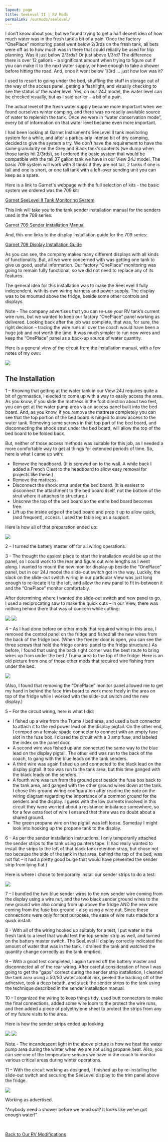 ```yaml
---
layout: page
title: SeeLevel II | RV Mods
permalink: /ourmods/seelevel/
---
```

I don’t know about you, but we found trying to get a half decent idea of how much water was in the fresh tank a bit of a pain.  Once the factory “OnePlace” monitoring panel went below 2/3rds on the fresh tank, all bets were off as to how much was in there that could reliably be used for trip planning.  Was it just below 2/3rds?  Or just above 1/3rd?  The difference there is over 12 gallons – a significant amount when trying to figure out if you can make it to the next water supply, or have enough to take a shower before hitting the road.  And, once it went below 1/3rd ... just how low was it?

I used to resort to going under the bed, shuffling the stuff in storage out of the way of the access panel, getting a flashlight, and visually checking to see the status of the water level.  Yes, on our 24J model, the water level can be checked visually, but as I said earlier – a bit of a pain.

The actual level of the fresh water supply became more important when we found ourselves winter camping, and there was no readily available source of water to replenish the tank.  Once we were in “water conservation mode”, every bit of information on that water level became even more important.

I had been looking at Garnet Instrument’s SeeLevel II tank monitoring system for a while, and after a particularly intense bit of dry camping, decided to give the system a try.  We don’t have the requirement to have the same granularity on the Grey and Black tank’s contents (we dump when those tanks hit 2/3rds), so I ordered the basic system that would be compatible with the tall 37 gallon tank we have in our View 24J model.  The basic 709 system will work with 3 tanks if they are not tall, 2 tanks if one is tall and one is short, or one tall tank with a left-over sending unit you can keep as a spare.  

Here is a link to Garnet's webpage with the full selection of kits - the basic system we ordered was the 709 kit:

<a href = "https://www.garnetinstruments.com/holding-tanks/ " target="_blank">Garnet SeeLevel II Tank Monitoring System </a>

This link will take you to the tank sender installation manual for the senders used in the 709 series:

<a href = "https://www.garnetinstruments.com/wp-content/uploads/2022/11/SeeLeveL-Sender-Manual-AR-ES2-24-Nov-2022.pdf " target="_blank">Garnet 709 Sender Installation Manual </a>

And, this one links to the display installation guide for the 709 series:

<a href = "https://www.garnetinstruments.com/wp-content/uploads/2022/10/SeeLeveL-709-Series-Display-Manual_v1.0.pdf " target="_blank">Garnet 709 Display Installation Guide </a>

As you can see, the company makes many different displays with all kinds of functionality.  But, all we were concerned with was getting one tank to give us good, useful information.  Our factory “OnePlace” monitoring was going to remain fully functional, so we did not need to replace any of its features.

The general idea for this installation was to make the SeeLevel II fully independent, with its own wiring harness and power supply.  The display was to be mounted above the fridge, beside some other controls and displays.

Note - The company advertises that you can re-use your RV tank’s current wire runs, but we wanted to keep our factory “OnePlace” panel working as delivered.  Looking back after the job was complete, that was, for sure, the right decision – tracing the wire runs all over the coach would have been a huge job and not worth the time.  It was much simpler to run new wires and keep the “OnePlace” panel as a back-up source of water quantity.

Here is a general view of the circuit from the installation manual, with a few notes of my own:

<img src="/assets/webseelevelwiringdiagram.jpg"/>  
 
<h2> The Installation </h2>

1 – Knowing that getting at the water tank in our View 24J requires quite a bit of gymnastics, I elected to come up with a way to easily access the area.  As you know, if you slide the mattress in the foot direction about two feet, you can get at the water pump area via an access panel built into the bed board.  And, as you know, if you remove the mattress completely you can see that the top portion of the bed board is hinged to allow access to the water tank.  Removing some screws in that top part of the bed board, and disconnecting the shock strut under the bed board, will allow the top of the bed board to be folded back.

But, neither of those access methods was suitable for this job, as I needed a more comfortable way to get at things for extended periods of time.  So, here is what I came up with:

-	Remove the headboard. (It is screwed on to the wall.  A while back I added a French Cleat to the headboard to allow easy removal for projects like these.)
-	Remove the mattress.
-	Disconnect the shock strut under the bed board.  (It is easiest to disconnect the attachment to the bed board itself, not the bottom of the strut where it attaches to structure.)
-	Unscrew the top of the bed board so the entire bed board becomes free.
-	Lift up the inside edge of the bed board and prop it up to allow quick, (and frequent), access.  I used the table leg as a support.

Here is how all of that preparation ended up:

<img src="/assets/webseelevel1.jpg"/>  

2 – I turned the battery master off for all wiring operations.

3 – The thought the easiest place to start the installation would be up at the panel, so I could work to the rear and figure out wire lengths as I went along.  I wanted to mount the new monitor display up beside the “OnePlace” panel, but in our 24J model the slide-out switch got in the way.  Luckily, the slack on the slide-out switch wiring in our particular View was just long enough to re-locate it to the left, and allow the new panel to fit in-between it and the “OnePlace” monitor comfortably.

After determining where I wanted the slide-out switch and new panel to go, I used a reciprocating saw to make the quick cuts – in our View, there was nothing behind there that was of concern while cutting:

<img src="/assets/webseelevel2.jpg"/>  

<img src="/assets/webseelevel3.jpg"/>  

4 – As I had done before on other mods that required wiring in this area, I removed the control panel on the fridge and fished all the new wires from the back of the fridge box.  (When the freezer door is open, you can see the three screws that hold the fridge control panel to the fridge structure.)  As before, I found that using the back right corner was the best route to bring wires up from under the bed / Truma area to the top of the fridge.  Here is an old picture from one of those other mods that required wire fishing from under the bed:

<img src="/assets/fridge-panel-off-web.jpg"/>  

(Also, I found that removing the “OnePlace” monitor panel allowed me to get my hand in behind the face trim board to work more freely in the area on top of the fridge while I worked with the slide-out switch and the new display.)

5 – For the circuit wiring, here is what I did:

- I fished up a wire from the Truma / bed area, and used a butt connector to attach it to the red power lead on the display pigtail.  On the other end, I crimped on a female spade connector to connect with an empty fuse slot in the fuse box.  I closed the circuit with a 3 amp fuse, and labeled the index on the panel door.
- A second wire was fished up and connected the same way to the blue lead on the display pigtail.  The other end was run to the back of the coach, to gang with the blue leads on the tank senders.
- A third wire was again fished up and connected to the black lead on the display pigtail.  It too was run to the tank area, but this time ganged with the black leads on the senders.
- A fourth wire was run from the ground post beside the fuse box back to the tank area, and ganged with the other ground wires down at the tank.  I chose this ground wiring configuration after reading the note on the wiring diagram regarding the importance of a common ground for the senders and the display.  I guess with the low currents involved in this circuit they were worried about a resistance imbalance somewhere, so for a few extra feet of wire I ensured that there was no doubt about a shared ground.
- The green propane wire on the pigtail was left loose.  Someday I might look into hooking up the propane tank to the display.

6 – As per the sender installation instructions, I only temporarily attached the sender strips to the tank using painters tape.  (I had really wanted to install the strips to the left of that black tank retention strap, but chose not too because the side of the tank in that area, behind the top of the bed, was not flat – it had a pretty good bulge that would have prevented the sender strip from lying flat.)

Here is where I chose to temporarily install our sender strips to do a test:

<img src="/assets/webseelevel5.jpg"/>  

7 – I bundled the two blue sender wires to the new sender wire coming from the display using a wire nut, and the two black sender ground wires to the new ground wire also coming from up above the fridge AND the new wire coming from the fuse box ground - also using a wire nut.  Since these connections were only for test purposes, the ease of wire nuts made for a quick install.

8 - With all of the wiring hooked up suitably for a test, I put water in the fresh tank to a level that would test the top sender strip as well, and turned on the battery master switch.  The SeeLevel II display correctly indicated the amount of water that was in the tank.  I drained the tank and watched the quantity change correctly as the tank emptied.

9 – With a good test completed, I again turned off the battery master and disconnected all of the rear wiring.   After careful consideration of how I was going to get the "gaps" correct during the sender strip installation, I cleaned the tank area using a 50/50 water alcohol mix, peeled the backing off of the adhesive, took a deep breath, and stuck the sender strips to the tank using the technique described in the sender installation manual.  

10 – I organized the wiring to keep things tidy, used butt connectors to make the final connections, added some wire loom to the protect the wire runs, and then added a piece of polyethylene sheet to protect the strips from any of my future visits to the area.

Here is how the sender strips ended up looking:

<img src="/assets/webseelevel7.jpg"/>  

<img src="/assets/webseelevel8.jpg"/>  

Note - The incandescent light in the above picture is how we heat the water pump area during the winter when we are not using propane heat.  Also, you can see one of the temperature sensors we have in the coach to monitor various critical areas during winter operations. 

11 – With the circuit working as designed, I finished up by re-installing the slide-out switch and securing the SeeLevel display to the trim panel above the fridge.  

<img src="/assets/webseelevel9.jpg"/>  

Working as advertised.  

"Anybody need a shower before we head out?  It looks like we've got enough water!"

<br>

[Back to Our RV Modifications](/ourmods/)






